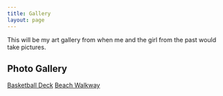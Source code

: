 ```yaml
---
title: Gallery
layout: page
---
```

This will be my art gallery from when me and the girl from the past would take pictures.

## Photo Gallery
[Basketball Deck](https://lwflouisa.github.io/NumeroHexDiaries/Gallery/images/2021-10-24-basketballdeck)
[Beach Walkway](NumeroHexDiaries/Gallery/images/2021-10-24-beachwalkway)
